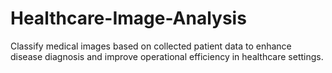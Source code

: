 # Healthcare-Image-Analysis
Classify medical images based on collected patient data to enhance disease diagnosis and improve operational efficiency in healthcare settings.
